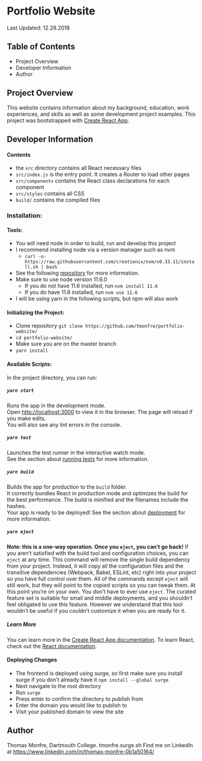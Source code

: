 # Portfolio Website
Last Updated: 12.28.2018
## Table of Contents
- Project Overview
- Developer Information
- Author
## Project Overview
This website contains information about my background, education, work experiences, and skills as well as some development project examples. This project was bootstrapped with [Create React App](https://github.com/facebook/create-react-app).
## Developer Information
#### Contents
- the `src` directory contains all React necessary files
- `src/index.js` is the entry point. It creates a Router to load other pages
- `src/components` contains the React class declarations for each component
- `src/styles` contains all CSS
- `build/` contains the compiled files
### Installation:
#### Tools:
- You will need node in order to build, run and develop this project
- I recommend installing node via a version manager such as nvm
  - `curl -o- https://raw.githubusercontent.com/creationix/nvm/v0.33.11/install.sh | bash`
- See the following [repository](https://github.com/creationix/nvm) for more information.
- Make sure to use node version 11.6.0
  - If you do not have 11.6 installed, run `nvm install 11.6`
  - If you do have 11.6 installed, run `nvm use 11.6`
- I will be using yarn in the following scripts, but npm will also work
#### Initializing the Project:
- Clone repository `git clone https://github.com/tmonfre/portfolio-website/`
- `cd portfolio-website/`
- Make sure you are on the master branch
- `yarn install`
#### Available Scripts:
In the project directory, you can run:
##### `yarn start`
Runs the app in the development mode.<br>
Open [http://localhost:3000](http://localhost:3000) to view it in the browser.
The page will reload if you make edits.<br>
You will also see any lint errors in the console.
##### `yarn test`
Launches the test runner in the interactive watch mode.<br>
See the section about [running tests](https://facebook.github.io/create-react-app/docs/running-tests) for more information.
##### `yarn build`
Builds the app for production to the `build` folder.<br>
It correctly bundles React in production mode and optimizes the build for the best performance.
The build is minified and the filenames include the hashes.<br>
Your app is ready to be deployed!
See the section about [deployment](https://facebook.github.io/create-react-app/docs/deployment) for more information.
##### `yarn eject`
**Note: this is a one-way operation. Once you `eject`, you can’t go back!**
If you aren’t satisfied with the build tool and configuration choices, you can `eject` at any time. This command will remove the single build dependency from your project.
Instead, it will copy all the configuration files and the transitive dependencies (Webpack, Babel, ESLint, etc) right into your project so you have full control over them. All of the commands except `eject` will still work, but they will point to the copied scripts so you can tweak them. At this point you’re on your own.
You don’t have to ever use `eject`. The curated feature set is suitable for small and middle deployments, and you shouldn’t feel obligated to use this feature. However we understand that this tool wouldn’t be useful if you couldn’t customize it when you are ready for it.

##### Learn More
You can learn more in the [Create React App documentation](https://facebook.github.io/create-react-app/docs/getting-started).
To learn React, check out the [React documentation](https://reactjs.org/).

#### Deploying Changes
- The frontend is deployed using surge, so first make sure you install surge if you don’t already have it
	`npm install --global surge`
- Next navigate to the root directory
- Run `surge`
- Press enter to confirm the directory to publish from
- Enter the domain you would like to publish to
- Visit your published domain to view the site
## Author
Thomas Monfre, Dartmouth College.
tmonfre.surge.sh
Find me on LinkedIn at https://www.linkedin.com/in/thomas-monfre-0b1a50164/
